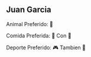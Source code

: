 ## Juan Garcia 

Animal Preferido: :elephant:  

Comida Preferida: :pizza: Con :beer:  

Deporte Preferido: :video_game: Tambien :boxing_glove:   
